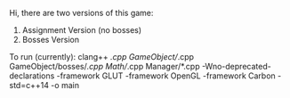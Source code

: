 Hi, there are two versions of this game:
1. Assignment Version (no bosses)
2. Bosses Version

To run (currently): clang++ *.cpp GameObject/*.cpp GameObject/bosses/*.cpp Math/*.cpp Manager/*.cpp -Wno-deprecated-declarations -framework GLUT -framework OpenGL -framework Carbon -std=c++14  -o main